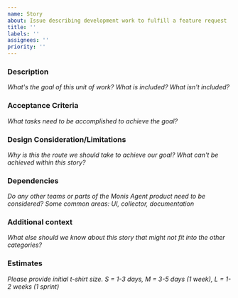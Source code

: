 ```yaml
---
name: Story
about: Issue describing development work to fulfill a feature request
title: ''
labels: ''
assignees: ''
priority: ''
---
```

### Description
_What's the goal of this unit of work? What is included? What isn't included?_

### Acceptance Criteria
_What tasks need to be accomplished to achieve the goal?_

### Design Consideration/Limitations
_Why is this the route we should take to achieve our goal?_
_What can't be achieved within this story?_

### Dependencies
_Do any other teams or parts of the Monis Agent product need to be considered?_
_Some common areas: UI, collector, documentation_

### Additional context
_What else should we know about this story that might not fit into the other categories?_

### Estimates
_Please provide initial t-shirt size. S = 1-3 days,  M = 3-5 days (1 week), L = 1-2 weeks (1 sprint)_
